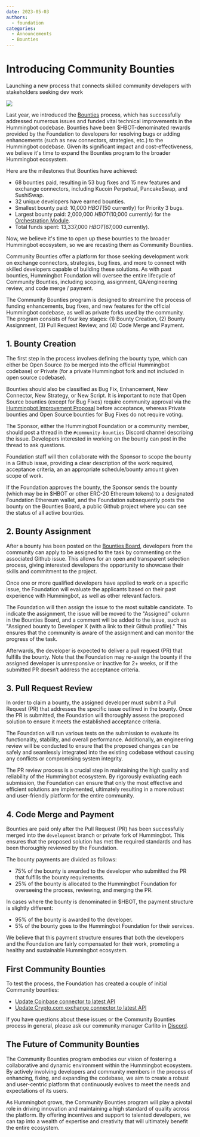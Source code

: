 ```yaml
---
date: 2023-05-03
authors:
  - foundation
categories:
  - Announcements
  - Bounties
---
```


# Introducing Community Bounties

Launching a new process that connects skilled community developers with stakeholders seeking dev work

![](cover.png)

Last year, we introduced the [Bounties](/bounties/) process, which has successfully addressed numerous issues and funded vital technical improvements in the Hummingbot codebase. Bounties have been $HBOT-denominated rewards provided by the Foundation to developers for resolving bugs or adding enhancements (such as new connectors, strategies, etc.) to the Hummingbot codebase. Given its significant impact and cost-effectiveness, we believe it's time to expand the Bounties program to the broader Hummingbot ecosystem.

Here are the milestones that Bounties have achieved:

- 68 bounties paid, resulting in 53 bug fixes and 15 new features and exchange connectors, including Kucoin Perpetual, PancakeSwap, and SushiSwap.
- 32 unique developers have earned bounties.
- Smallest bounty paid: 10,000 $HBOT ($50 currently) for Priority 3 bugs.
- Largest bounty paid: 2,000,000 $HBOT ($10,000 currently) for the [Orchestration Module](../../../installation/broker.md).
- Total funds spent: 13,337,000 $HBOT ($67,000 currently).

Now, we believe it's time to open up these bounties to the broader Hummingbot ecosystem, so we are recasting them as Community Bounties.

Community Bounties offer a platform for those seeking development work on exchange connectors, strategies, bug fixes, and more to connect with skilled developers capable of building these solutions. As with past bounties, Hummingbot Foundation will oversee the entire lifecycle of Community Bounties, including scoping, assignment, QA/engineering review, and code merge / payment.

<!-- more -->

The Community Bounties program is designed to streamline the process of funding enhancements, bug fixes, and new features for the official Hummingbot codebase, as well as private forks used by the community. The program consists of four key stages: (1) Bounty Creation, (2) Bounty Assignment, (3) Pull Request Review, and (4) Code Merge and Payment.

## 1. Bounty Creation

The first step in the process involves defining the bounty type, which can either be Open Source (to be merged into the official Hummingbot codebase) or Private (for a private Hummingbot fork and not included in open source codebase).

Bounties should also be classified as Bug Fix, Enhancement, New Connector, New Strategy, or New Script. It is important to note that Open Source bounties (except for Bug Fixes) require community approval via the [Hummingbot Improvement Proposal](/governance/proposals/) before acceptance, whereas Private bounties and Open Source bounties for Bug Fixes do not require voting.

The Sponsor, either the Hummingbot Foundation or a community member, should post a thread in the `#community-bounties` Discord channel describing the issue. Developers interested in working on the bounty can post in the thread to ask questions.

Foundation staff will then collaborate with the Sponsor to scope the bounty in a Github issue, providing a clear description of the work required, acceptance criteria, an an appropriate schedule/bounty amount given scope of work.

If the Foundation approves the bounty, the Sponsor sends the bounty (which may be in $HBOT or other ERC-20 Ethereum tokens) to a designated Foundation Ethereum wallet, and the Foundation subsequently posts the bounty on the Bounties Board, a public Github project where you can see the status of all active bounties.

## 2. Bounty Assignment

After a bounty has been posted on the [Bounties Board](https://github.com/orgs/hummingbot/projects/7), developers from the community can apply to be assigned to the task by commenting on the associated Github issue. This allows for an open and transparent selection process, giving interested developers the opportunity to showcase their skills and commitment to the project.

Once one or more qualified developers have applied to work on a specific issue, the Foundation will evaluate the applicants based on their past experience with Hummingbot, as well as other relevant factors.

The Foundation will then assign the issue to the most suitable candidate. To indicate the assignment, the issue will be moved to the "Assigned" column in the Bounties Board, and a comment will be added to the issue, such as "Assigned bounty to Developer X (with a link to their Github profile)." This ensures that the community is aware of the assignment and can monitor the progress of the task.

Afterwards, the developer is expected to deliver a pull request (PR) that fulfills the bounty. Note that the Foundation may re-assign the bounty if the assigned developer is unresponsive or inactive for 2+ weeks, or if the submitted PR doesn’t address the acceptance criteria.

## 3. Pull Request Review

In order to claim a bounty, the assigned developer must submit a Pull Request (PR) that addresses the specific issue outlined in the bounty. Once the PR is submitted, the Foundation will thoroughly assess the proposed solution to ensure it meets the established acceptance criteria.

The Foundation will run various tests on the submission to evaluate its functionality, stability, and overall performance. Additionally, an engineering review will be conducted to ensure that the proposed changes can be safely and seamlessly integrated into the existing codebase without causing any conflicts or compromising system integrity.

The PR review process is a crucial step in maintaining the high quality and reliability of the Hummingbot ecosystem. By rigorously evaluating each submission, the Foundation can ensure that only the most effective and efficient solutions are implemented, ultimately resulting in a more robust and user-friendly platform for the entire community.

## 4. Code Merge and Payment

Bounties are paid only after the Pull Request (PR) has been successfully merged into the `development` branch or private fork of Hummingbot. This ensures that the proposed solution has met the required standards and has been thoroughly reviewed by the Foundation.

The bounty payments are divided as follows:

- 75% of the bounty is awarded to the developer who submitted the PR that fulfills the bounty requirements.
- 25% of the bounty is allocated to the Hummingbot Foundation for overseeing the process, reviewing, and merging the PR.

In cases where the bounty is denominated in $HBOT, the payment structure is slightly different:

- 95% of the bounty is awarded to the developer.
- 5% of the bounty goes to the Hummingbot Foundation for their services.

We believe that this payment structure ensures that both the developers and the Foundation are fairly compensated for their work, promoting a healthy and sustainable Hummingbot ecosystem.

## First Community Bounties

To test the process, the Foundation has created a couple of initial Community bounties:

- [Update Coinbase connector to latest API](https://github.com/hummingbot/hummingbot/issues/6024)
- [Update Crypto.com exchange connector to latest API](https://github.com/hummingbot/hummingbot/issues/6023)

If you have questions about these issues or the Community Bounties process in general, please ask our community manager Carlito in [Discord](https://discord.gg/hummingbot).

## The Future of Community Bounties

The Community Bounties program embodies our vision of fostering a collaborative and dynamic environment within the Hummingbot ecosystem. By actively involving developers and community members in the process of enhancing, fixing, and expanding the codebase, we aim to create a robust and user-centric platform that continuously evolves to meet the needs and expectations of its users.

As Hummingbot grows, the Community Bounties program will play a pivotal role in driving innovation and maintaining a high standard of quality across the platform. By offering incentives and support to talented developers, we can tap into a wealth of expertise and creativity that will ultimately benefit the entire ecosystem.